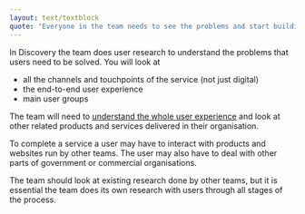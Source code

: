 ```yaml
---
layout: text/textblock
quote: "Everyone in the team needs to see the problems and start building empathy with end users."
---
```


In Discovery the team does user research to understand the problems that users need to be solved. You will look at
- all the channels and touchpoints of the service (not just digital)
- the end-to-end user experience
- main user groups

The team will need to [understand the whole user experience](/service-design-delivery-process/whole-user-experience/) and look at other related products and services delivered in their organisation.

To complete a service a user may have to interact with products and websites run by other teams. The user may also have to deal with other parts of government or commercial organisations.

The team should look at existing research done by other teams, but it is essential the team does its own research with users through all stages of the process.
